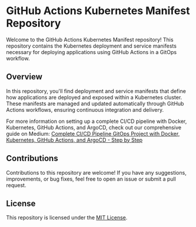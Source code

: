 # GitHub Actions Kubernetes Manifest Repository

Welcome to the GitHub Actions Kubernetes Manifest repository! This repository contains the Kubernetes deployment and service manifests necessary for deploying applications using GitHub Actions in a GitOps workflow.

## Overview

In this repository, you'll find deployment and service manifests that define how applications are deployed and exposed within a Kubernetes cluster. These manifests are managed and updated automatically through GitHub Actions workflows, ensuring continuous integration and delivery.


For more information on setting up a complete CI/CD pipeline with Docker, Kubernetes, GitHub Actions, and ArgoCD, check out our comprehensive guide on Medium:
[Complete CI/CD Pipeline GitOps Project with Docker, Kubernetes, GitHub Actions, and ArgoCD - Step by Step](https://medium.com/@sameeradissanayaka/complete-ci-cd-pipeline-gitops-project-with-docker-kubernetes-githubactions-and-argocd-step-by-step-cebf766c9d42)

## Contributions

Contributions to this repository are welcome! If you have any suggestions, improvements, or bug fixes, feel free to open an issue or submit a pull request.

## License

This repository is licensed under the [MIT License](LICENSE).
